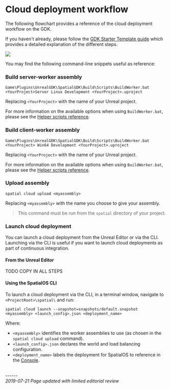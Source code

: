 # Cloud deployment workflow

The following flowchart provides a reference of the cloud deployment workflow on the GDK.
 
If you haven't already, please follow the [GDK Starter Template guide]({{urlRoot}}/content/get-started/starter-template/get-started-template-intro) which provides a detailed explanation of the different steps. 

<!-- This is a live embed of a google drawing -->

<img src="https://docs.google.com/drawings/d/e/2PACX-1vQVcAihbYTNe7TjNsIvkfqIR34Vgw5RESKxboxbvgY5VcgxiI-SZT_M2kuGE8RYMU6sAYWqdkoCjMWt/pub?w=505&h=775">

You may find the following command-line snippets useful as reference:

### Build server-worker assembly

```
Game\Plugins\UnrealGDK\SpatialGDK\Build\Scripts\BuildWorker.bat <YourProject>Server Linux Development <YourProject>.uproject
```

Replacing `<YourProject>` with the name of your Unreal project. 

For more information on the available options when using `BuildWorker.bat`, please see the [Helper scripts reference]({{urlRoot}}/content/helper-scripts).

### Build client-worker assembly

```
Game\Plugins\UnrealGDK\SpatialGDK\Build\Scripts\BuildWorker.bat <YourProject> Win64 Development <YourProject>.uproject
```

Replacing `<YourProject>` with the name of your Unreal project.

For more information on the available options when using `BuildWorker.bat`, please see the [Helper scripts reference]({{urlRoot}}/content/helper-scripts).

### Upload assembly

```
spatial cloud upload <myassembly>
```

Replacing `<myassembly>` with the name you choose to give your assembly.

> This command must be run from the `spatial` directory of your project.

### Launch cloud deployment

You can launch a cloud deployment from the Unreal Editor or via the CLI. Launching via the CLI is useful if you want to launch cloud deployments as part of continuous integration.

#### From the Unreal Editor 

TODO COPY IN ALL STEPS

#### Using the SpatialOS CLI

To launch a cloud deployment via the CLI, in a terminal window, navigate to `<ProjectRoot>\spatial\` and run:

```
spatial cloud launch --snapshot=snapshots/default.snapshot <myassembly> <launch_config>.json <deployment_name>
```

Where:

* `<myassembly>` identifies the worker assemblies to use (as chosen in the `spatial cloud upload` command).
* `<launch_config>.json` declares the world and load balancing configuration.
* `<deployment_name>` labels the deployment for SpatialOS to reference in the [Console]({{urlRoot}}/content/glossary#console).


<br/>------<br/>
_2019-07-21 Page updated with limited editorial review_
